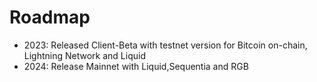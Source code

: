 # Roadmap

* 2023: Released Client-Beta with testnet version for Bitcoin on-chain, Lightning Network and Liquid
* 2024: Release Mainnet with Liquid,Sequentia and RGB
